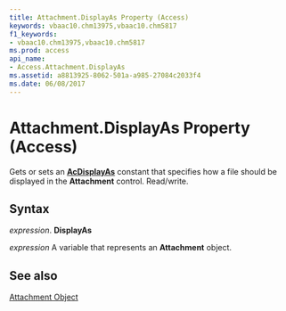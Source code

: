 ```yaml
---
title: Attachment.DisplayAs Property (Access)
keywords: vbaac10.chm13975,vbaac10.chm5817
f1_keywords:
- vbaac10.chm13975,vbaac10.chm5817
ms.prod: access
api_name:
- Access.Attachment.DisplayAs
ms.assetid: a8813925-8062-501a-a985-27084c2033f4
ms.date: 06/08/2017
---
```



# Attachment.DisplayAs Property (Access)

Gets or sets an  **[AcDisplayAs](Access.AcDisplayAs.md)** constant that specifies how a file should be displayed in the **Attachment** control. Read/write.


## Syntax

 _expression_. **DisplayAs**

 _expression_ A variable that represents an **Attachment** object.


## See also


[Attachment Object](Access.Attachment.md)

